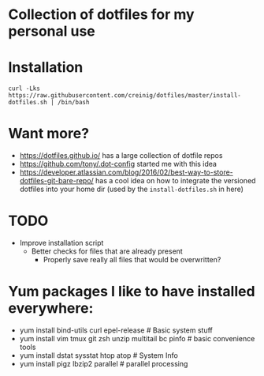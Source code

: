# Collection of dotfiles for my personal use

# Installation

```
curl -Lks https://raw.githubusercontent.com/creinig/dotfiles/master/install-dotfiles.sh | /bin/bash
```


# Want more?

* https://dotfiles.github.io/ has a large collection of dotfile repos
* https://github.com/tony/.dot-config started me with this idea
* https://developer.atlassian.com/blog/2016/02/best-way-to-store-dotfiles-git-bare-repo/ has a cool idea on how to integrate the versioned dotfiles into your home dir (used by the `install-dotfiles.sh` in here)

# TODO

* Improve installation script
  * Better checks for files that are already present
    * Properly save really all files that would be overwritten?

# Yum packages I like to have installed everywhere:

* yum install bind-utils curl epel-release              # Basic system stuff
* yum install vim tmux git zsh unzip multitail bc pinfo # basic convenience tools
* yum install dstat sysstat htop atop                   # System Info
* yum install pigz lbzip2 parallel                      # parallel processing

